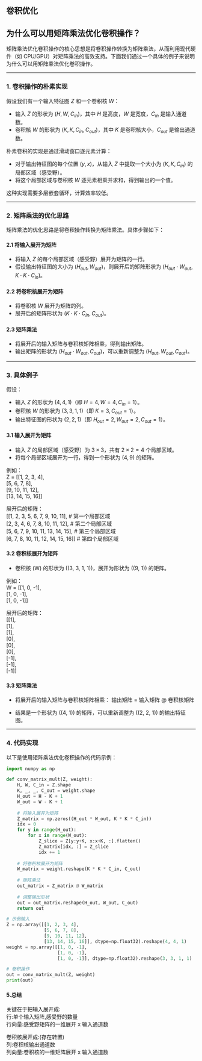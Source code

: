 ## 卷积优化   
## 为什么可以用矩阵乘法优化卷积操作？

矩阵乘法优化卷积操作的核心思想是将卷积操作转换为矩阵乘法，从而利用现代硬件（如 CPU/GPU）对矩阵乘法的高效支持。下面我们通过一个具体的例子来说明为什么可以用矩阵乘法优化卷积操作。

---

### 1. 卷积操作的朴素实现

假设我们有一个输入特征图 $Z$ 和一个卷积核 $W$：
- 输入 $Z$ 的形状为 $(H, W, C_{in})$，其中 $H$ 是高度，$W$ 是宽度，$C_{in}$ 是输入通道数。
- 卷积核 $W$ 的形状为 $(K, K, C_{in}, C_{out})$，其中 $K$ 是卷积核大小，$C_{out}$ 是输出通道数。

朴素卷积的实现是通过滑动窗口逐元素计算：
- 对于输出特征图的每个位置 $(y, x)$，从输入 $Z$ 中提取一个大小为 $(K, K, C_{in})$ 的局部区域（感受野）。
- 将这个局部区域与卷积核 $W$ 逐元素相乘并求和，得到输出的一个值。

这种实现需要多层嵌套循环，计算效率较低。

---

### 2. 矩阵乘法的优化思路

矩阵乘法的优化思路是将卷积操作转换为矩阵乘法。具体步骤如下：

#### 2.1 将输入展开为矩阵
- 将输入 $Z$ 的每个局部区域（感受野）展开为矩阵的一行。
- 假设输出特征图的大小为 $(H_{out}, W_{out})$，则展开后的矩阵形状为 $(H_{out} \cdot W_{out}, K \cdot K \cdot C_{in})$。

#### 2.2 将卷积核展开为矩阵
- 将卷积核 $W$ 展开为矩阵的列。
- 展开后的矩阵形状为 $(K \cdot K \cdot C_{in}, C_{out})$。

#### 2.3 矩阵乘法
- 将展开后的输入矩阵与卷积核矩阵相乘，得到输出矩阵。
- 输出矩阵的形状为 $(H_{out} \cdot W_{out}, C_{out})$，可以重新调整为 $(H_{out}, W_{out}, C_{out})$。

---

### 3. 具体例子

假设：
- 输入 $Z$ 的形状为 $(4, 4, 1)$（即 $H=4, W=4, C_{in}=1$）。
- 卷积核 $W$ 的形状为 $(3, 3, 1, 1)$（即 $K=3, C_{out}=1$）。
- 输出特征图的形状为 $(2, 2, 1)$（即 $H_{out}=2, W_{out}=2, C_{out}=1$）。

#### 3.1 输入展开为矩阵
- 输入 $Z$ 的局部区域（感受野）为 $3 \times 3$，共有 $2 \times 2 = 4$ 个局部区域。
- 将每个局部区域展开为一行，得到一个形状为 $(4, 9)$ 的矩阵。

例如：  
Z = [[1, 2, 3, 4],  
[5, 6, 7, 8],  
[9, 10, 11, 12],  
[13, 14, 15, 16]]  

展开后的矩阵：  
[[1, 2, 3, 5, 6, 7, 9, 10, 11], # 第一个局部区域  
[2, 3, 4, 6, 7, 8, 10, 11, 12], # 第二个局部区域  
[5, 6, 7, 9, 10, 11, 13, 14, 15], # 第三个局部区域  
[6, 7, 8, 10, 11, 12, 14, 15, 16]] # 第四个局部区域  

#### 3.2 卷积核展开为矩阵
- 卷积核 \(W\) 的形状为 \((3, 3, 1, 1)\)，展开为形状为 \((9, 1)\) 的矩阵。

例如：  
W = [[1, 0, -1],  
[1, 0, -1],  
[1, 0, -1]]  

展开后的矩阵：  
[[1],  
[1],  
[1],  
[0],  
[0],  
[0],  
[-1],  
[-1],  
[-1]]    
#### 3.3 矩阵乘法
- 将展开后的输入矩阵与卷积核矩阵相乘： 
输出矩阵 = 输入矩阵 @ 卷积核矩阵  

- 结果是一个形状为 \((4, 1)\) 的矩阵，可以重新调整为 \((2, 2, 1)\) 的输出特征图。

---

### 4. 代码实现

以下是使用矩阵乘法优化卷积操作的代码示例：

```python
import numpy as np

def conv_matrix_mult(Z, weight):
    H, W, C_in = Z.shape
    K, _, _, C_out = weight.shape
    H_out = H - K + 1
    W_out = W - K + 1
    
    # 将输入展开为矩阵
    Z_matrix = np.zeros((H_out * W_out, K * K * C_in))
    idx = 0
    for y in range(H_out):
        for x in range(W_out):
            Z_slice = Z[y:y+K, x:x+K, :].flatten()
            Z_matrix[idx, :] = Z_slice
            idx += 1
    
    # 将卷积核展开为矩阵
    W_matrix = weight.reshape(K * K * C_in, C_out)
    
    # 矩阵乘法
    out_matrix = Z_matrix @ W_matrix
    
    # 调整输出形状
    out = out_matrix.reshape(H_out, W_out, C_out)
    return out

# 示例输入
Z = np.array([[1, 2, 3, 4],
              [5, 6, 7, 8],
              [9, 10, 11, 12],
              [13, 14, 15, 16]], dtype=np.float32).reshape(4, 4, 1)
weight = np.array([[1, 0, -1],
                   [1, 0, -1],
                   [1, 0, -1]], dtype=np.float32).reshape(3, 3, 1, 1)

# 卷积操作
out = conv_matrix_mult(Z, weight)
print(out)   
```   
#### 5.总结   
关键在于把输入展开成:  
行:单个输入矩阵,感受野的数量   
行向量:感受野矩阵的一维展开 x 输入通道数  
  
卷积核展开成:(存在转置)  
列:卷积核输出通道数  
列向量:卷积核的一维矩阵展开 x 输入通道数



